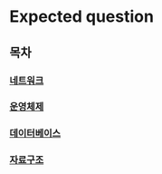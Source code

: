 # Expected question

## 목차

### [네트워크](/Interview/network_expected_question.md)

### [운영체제](/Interview/os_expected_question.md)

### [데이터베이스](/Interview/db_expected_question.md)

### [자료구조](/Interview/algorithm_expected_question.md)
